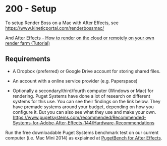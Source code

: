 # 200 - Setup

To setup Render Boss on a Mac with After Effects, see https://www.kineticportal.com/renderbossmac/

And [After Effects - How to render on the cloud or remotely on your own render farm (Tutorial)](https://www.youtube.com/watch?v=tA_oHbvAnYs)

## Requirements

- A Dropbox (preferred) or Google Drive account for storing shared files.
- An account with a online service provider (e.g. Paperspace)

- Optionally a secondary/third/fourth computer (Windows or Mac) for rendering. Puget Systems have done a lot of research on different systems for this use. You can see their findings on the link below. They have premade systems around your budget, depending on how you configure it. But you can also see what they use and make your own.
 https://www.pugetsystems.com/recommended/Recommended-Systems-for-Adobe-After-Effects-144/Hardware-Recommendations

Run the free downloadable Puget Systems benchmark test on our current computer (i.e. Mac Mini 2014) as explained at [PugetBench for After Effects](https://www.pugetsystems.com/labs/articles/pugetbench-for-after-effects-1287/).